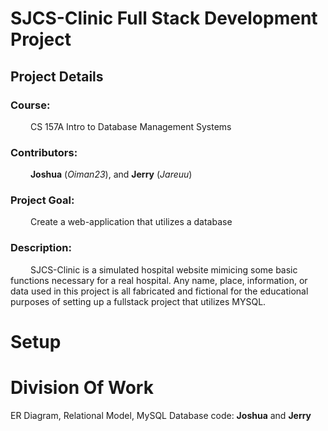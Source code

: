 # SJCS-Clinic Full Stack Development Project
<h2>Project Details</h2>
<h3>Course:</h3> 
&emsp;&emsp; CS 157A Intro to Database Management Systems 
<h3>Contributors:</h3> 
&emsp;&emsp; <b>Joshua</b> (<i>Oiman23</i>), and <b>Jerry</b> (<i>Jareuu</i>)
<h3>Project Goal:</h3> 
&emsp;&emsp; Create a web-application that utilizes a database
<h3>Description:</h3>
&emsp;&emsp; SJCS-Clinic is a simulated hospital website mimicing some basic functions necessary for a real hospital. Any name, place, information, or data used in this project is all fabricated and fictional for the educational purposes of setting up a fullstack project that utilizes MYSQL. 

# Setup

# Division Of Work
ER Diagram, Relational Model, MySQL Database code: **Joshua** and **Jerry**
